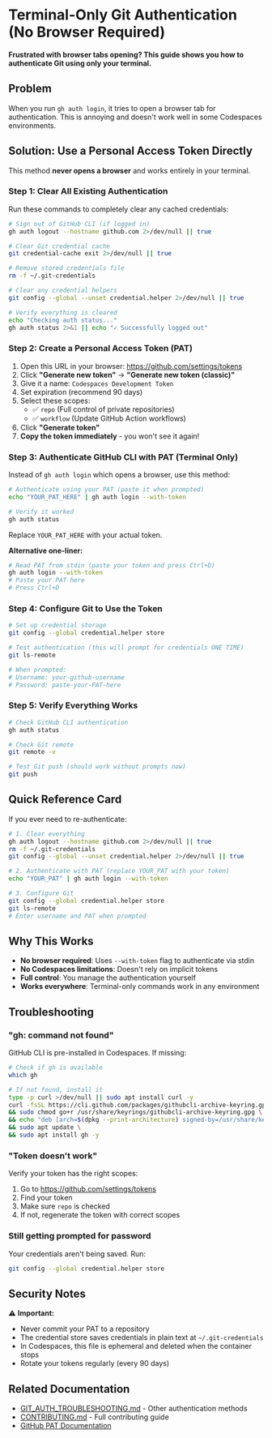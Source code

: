# Terminal-Only Git Authentication (No Browser Required)

**Frustrated with browser tabs opening? This guide shows you how to authenticate Git using only your terminal.**

## Problem

When you run `gh auth login`, it tries to open a browser tab for authentication. This is annoying and doesn't work well in some Codespaces environments.

## Solution: Use a Personal Access Token Directly

This method **never opens a browser** and works entirely in your terminal.

### Step 1: Clear All Existing Authentication

Run these commands to completely clear any cached credentials:

```bash
# Sign out of GitHub CLI (if logged in)
gh auth logout --hostname github.com 2>/dev/null || true

# Clear Git credential cache
git credential-cache exit 2>/dev/null || true

# Remove stored credentials file
rm -f ~/.git-credentials

# Clear any credential helpers
git config --global --unset credential.helper 2>/dev/null || true

# Verify everything is cleared
echo "Checking auth status..."
gh auth status 2>&1 || echo "✓ Successfully logged out"
```

### Step 2: Create a Personal Access Token (PAT)

1. Open this URL in your browser: https://github.com/settings/tokens
2. Click **"Generate new token"** → **"Generate new token (classic)"**
3. Give it a name: `Codespaces Development Token`
4. Set expiration (recommend 90 days)
5. Select these scopes:
   - ✅ `repo` (Full control of private repositories)
   - ✅ `workflow` (Update GitHub Action workflows)
6. Click **"Generate token"**
7. **Copy the token immediately** - you won't see it again!

### Step 3: Authenticate GitHub CLI with PAT (Terminal Only)

Instead of `gh auth login` which opens a browser, use this method:

```bash
# Authenticate using your PAT (paste it when prompted)
echo "YOUR_PAT_HERE" | gh auth login --with-token

# Verify it worked
gh auth status
```

Replace `YOUR_PAT_HERE` with your actual token.

**Alternative one-liner:**
```bash
# Read PAT from stdin (paste your token and press Ctrl+D)
gh auth login --with-token
# Paste your PAT here
# Press Ctrl+D
```

### Step 4: Configure Git to Use the Token

```bash
# Set up credential storage
git config --global credential.helper store

# Test authentication (this will prompt for credentials ONE TIME)
git ls-remote

# When prompted:
# Username: your-github-username
# Password: paste-your-PAT-here
```

### Step 5: Verify Everything Works

```bash
# Check GitHub CLI authentication
gh auth status

# Check Git remote
git remote -v

# Test Git push (should work without prompts now)
git push
```

## Quick Reference Card

If you ever need to re-authenticate:

```bash
# 1. Clear everything
gh auth logout --hostname github.com 2>/dev/null || true
rm -f ~/.git-credentials
git config --global --unset credential.helper 2>/dev/null || true

# 2. Authenticate with PAT (replace YOUR_PAT with your token)
echo "YOUR_PAT" | gh auth login --with-token

# 3. Configure Git
git config --global credential.helper store
git ls-remote
# Enter username and PAT when prompted
```

## Why This Works

- **No browser required**: Uses `--with-token` flag to authenticate via stdin
- **No Codespaces limitations**: Doesn't rely on implicit tokens
- **Full control**: You manage the authentication yourself
- **Works everywhere**: Terminal-only commands work in any environment

## Troubleshooting

### "gh: command not found"

GitHub CLI is pre-installed in Codespaces. If missing:
```bash
# Check if gh is available
which gh

# If not found, install it
type -p curl >/dev/null || sudo apt install curl -y
curl -fsSL https://cli.github.com/packages/githubcli-archive-keyring.gpg | sudo dd of=/usr/share/keyrings/githubcli-archive-keyring.gpg \
&& sudo chmod go+r /usr/share/keyrings/githubcli-archive-keyring.gpg \
&& echo "deb [arch=$(dpkg --print-architecture) signed-by=/usr/share/keyrings/githubcli-archive-keyring.gpg] https://cli.github.com/packages stable main" | sudo tee /etc/apt/sources.list.d/github-cli.list > /dev/null \
&& sudo apt update \
&& sudo apt install gh -y
```

### "Token doesn't work"

Verify your token has the right scopes:
1. Go to https://github.com/settings/tokens
2. Find your token
3. Make sure `repo` is checked
4. If not, regenerate the token with correct scopes

### Still getting prompted for password

Your credentials aren't being saved. Run:
```bash
git config --global credential.helper store
```

## Security Notes

⚠️ **Important:**
- Never commit your PAT to a repository
- The credential store saves credentials in plain text at `~/.git-credentials`
- In Codespaces, this file is ephemeral and deleted when the container stops
- Rotate your tokens regularly (every 90 days)

## Related Documentation

- [GIT_AUTH_TROUBLESHOOTING.md](./GIT_AUTH_TROUBLESHOOTING.md) - Other authentication methods
- [CONTRIBUTING.md](../CONTRIBUTING.md) - Full contributing guide
- [GitHub PAT Documentation](https://docs.github.com/en/authentication/keeping-your-account-and-data-secure/creating-a-personal-access-token)
